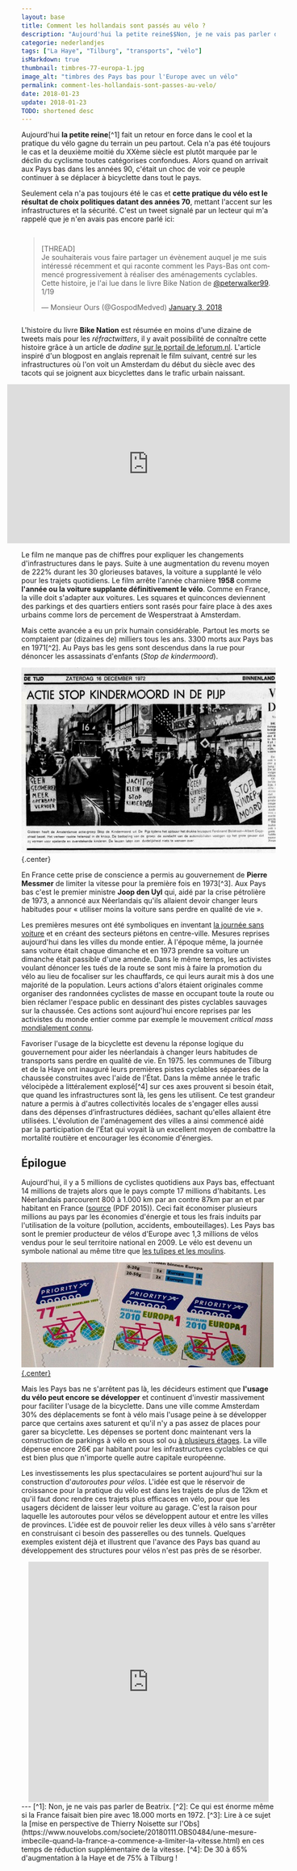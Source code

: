 ```yaml
---
layout: base
title: Comment les hollandais sont passés au vélo ?
description: "Aujourd'hui la petite reine$$Non, je ne vais pas parler de Beatrix.$$ fait un retour en force dans le cool et la pratique du vélo gagne du terrain un peu parto"
categorie: nederlandjes
tags: ["La Haye", "Tilburg", "transports", "vélo"]
isMarkdown: true
thumbnail: timbres-77-europa-1.jpg
image_alt: "timbres des Pays bas pour l'Europe avec un vélo"
permalink: comment-les-hollandais-sont-passes-au-velo/
date: 2018-01-23
update: 2018-01-23
TODO: shortened desc
---
```


Aujourd'hui **la petite reine**[^1] fait un retour en force dans le cool et la pratique du vélo gagne du terrain un peu partout. Cela n'a pas été toujours le cas et la deuxième moitié du XXème siècle est plutôt marquée par le déclin du cyclisme toutes catégorises confondues. Alors quand on arrivait aux Pays bas dans les années 90, c'était un choc de voir ce peuple continuer à se déplacer à bicyclette dans tout le pays.

Seulement cela n'a pas toujours été le cas et **cette pratique du vélo est le résultat de choix politiques datant des années 70**, mettant l'accent sur les infrastructures et la sécurité. C'est un tweet signalé par un lecteur qui m'a rappelé que je n'en avais pas encore parlé ici:

<!-- HTML -->
<div style="display: flex; align-items: center; flex-direction: column;">
<blockquote class="twitter-tweet" data-lang="en"><p lang="fr" dir="ltr">[THREAD]<br>Je souhaiterais vous faire partager un évènement auquel je me suis intéressé récemment et qui raconte comment les Pays-Bas ont commencé progressivement à réaliser des aménagements cyclables.<br>Cette histoire, je l&#39;ai lue dans le livre Bike Nation de <a href="https://twitter.com/peterwalker99?ref_src=twsrc%5Etfw">@peterwalker99</a>.<br>1/19</p>&mdash; Monsieur Ours (@GospodMedved) <a href="https://twitter.com/GospodMedved/status/948559218558324736?ref_src=twsrc%5Etfw">January 3, 2018</a></blockquote>
<script async src="https://platform.twitter.com/widgets.js" charset="utf-8"></script>
</div>
<!-- / HTML -->

L'histoire du livre **Bike Nation** est résumée en moins d'une dizaine de tweets mais pour les *réfractwitters*, il y avait possibilité de connaître cette histoire grâce à un article de *dadine* [sur le portail de leforum.nl](http://leforum.nl/index.php/report-section/39-reportages/315-lhistorique-des-pistes-cyclables-neerlandaises). L'article inspiré d'un blogpost en anglais reprenait le film suivant, centré sur les infrastructures où l'on voit un Amsterdam du début du siècle avec des tacots qui se joignent aux bicyclettes dans le trafic urbain naissant.

<!-- HTML -->
<div style="display: flex; align-items: center; flex-direction: column;">
<iframe width="560" height="315" src="https://www.youtube.com/embed/XuBdf9jYj7o" frameborder="0" allow="autoplay; encrypted-media" allowfullscreen></iframe>
</div>
<!-- / HTML -->

Le film ne manque pas de chiffres pour expliquer les changements d'infrastructures dans le pays. Suite à une augmentation du revenu moyen de 222% durant les 30 glorieuses bataves, la voiture a supplanté le vélo pour les trajets quotidiens. Le film arrête l'année charnière **1958** comme **l'année ou la voiture supplante définitivement le vélo**. Comme en France, la ville doit s'adapter aux voitures. Les squares et quinconces deviennent des parkings et des quartiers entiers sont rasés pour faire place à des axes urbains comme lors de percement de Wesperstraat à Amsterdam.

Mais cette avancée a eu un prix humain considérable. Partout les morts se comptaient par (dizaines de) milliers tous les ans. 3300 morts aux Pays bas en 1971[^2]. Au Pays bas les gens sont descendus dans la rue pour dénoncer les assassinats d'enfants (*Stop de kindermoord*).

![stop-kindermoord-pijp.jpg](stop-kindermoord-pijp.jpg){.center}

En France cette prise de conscience a permis au gouvernement de **Pierre Messmer** de limiter la vitesse pour la première fois en 1973[^3]. Aux Pays bas c'est le premier ministre **Joop den Uyl** qui, aidé par la crise pétrolière de 1973, a annoncé aux Néerlandais qu'ils allaient devoir changer leurs habitudes pour « utiliser moins la voiture sans perdre en qualité de vie ».

Les premières mesures ont été symboliques en inventant [la journée sans voiture](/pas-de-voiture-des-gros-velos) et en créant des secteurs piétons en centre-ville. Mesures reprises aujourd'hui dans les villes du monde entier. À l'époque même, la journée sans voiture était chaque dimanche et en 1973 prendre sa voiture un dimanche était passible d'une amende. Dans le même temps, les activistes voulant dénoncer les tués de la route se sont mis à faire la promotion du vélo au lieu de focaliser sur les chauffards, ce qui leurs aurait mis à dos une majorité de la population. Leurs actions d'alors étaient originales comme organiser des randonnées cyclistes de masse en occupant toute la route ou bien réclamer l'espace public en dessinant des pistes cyclables sauvages sur la chaussée. Ces actions sont aujourd'hui encore reprises par les activistes du monde entier comme par exemple le mouvement *critical mass* [mondialement connu](https://fr.wikipedia.org/wiki/Masse_critique_(mouvement_social)).

Favoriser l'usage de la bicyclette est devenu la réponse logique du gouvernement pour aider les néerlandais à changer leurs habitudes de transports sans perdre en qualité de vie. En 1975. les communes de Tilburg et de la Haye ont inauguré leurs premières pistes cyclables séparées de la chaussée construites avec l'aide de l'État. Dans la même année le trafic vélocipède a littéralement explosé[^4] sur ces axes prouvent si besoin était, que quand les infrastructures sont là, les gens les utilisent. Ce test grandeur nature a permis à d'autres collectivités locales de s'engager elles aussi dans des dépenses d’infrastructures dédiées, sachant qu'elles allaient être utilisées. L'évolution de l'aménagement des villes a ainsi commencé aidé par la participation de l'État qui voyait là un excellent moyen de combattre la mortalité routière et encourager les économie d'énergies.

## Épilogue
Aujourd'hui, il y a 5 millions de cyclistes quotidiens aux Pays bas, effectuant 14 millions de trajets alors que le pays compte 17 millions d'habitants. Les Néerlandais parcourent 800 à 1.000 km par an contre 87km par an et par habitant en France ([source](http://poussepoussepace.fr/wp-content/uploads/2015/05/Economie_du_velo_F.pdf) (PDF 2015)). Ceci fait économiser plusieurs millions au pays par les économies d'énergie et tous les frais induits par l'utilisation de la voiture (pollution, accidents, embouteillages). Les Pays bas sont le premier producteur de vélos d'Europe avec 1,3 millions de vélos vendus pour le seul territoire national en 2009. Le vélo est devenu un symbole national au même titre que [les tulipes et les moulins](/pays-des-velos-moulins-tulipes).

[![timbres des Pays bas pour l'Europe avec un vélo](timbres-77-europa-1.jpg){.center}](/timbres-nouvelle-numerotation)

Mais les Pays bas ne s'arrêtent pas là, les décideurs estiment que **l'usage du vélo peut encore se développer** et continuent d'investir massivement pour faciliter l'usage de la bicyclette. Dans une ville comme Amsterdam 30% des déplacements se font à vélo mais l'usage peine à se développer parce que certains axes saturent et qu'il n'y a pas assez de places pour garer sa bicyclette. Les dépenses se portent donc maintenant vers la construction de parkings à vélo en sous sol ou [à plusieurs étages](/une-heure-sans-velo). La ville dépense encore 26€ par habitant pour les infrastructures cyclables ce qui est bien plus que n'importe quelle autre capitale européenne.

Les investissements les plus spectaculaires se portent aujourd'hui sur la construction d'*autoroutes pour vélos*. L'idée est que le réservoir de croissance pour la pratique du vélo est dans les trajets de plus de 12km et qu'il faut donc rendre ces trajets plus efficaces en vélo, pour que les usagers décident de laisser leur voiture au garage. C'est la raison pour laquelle les autoroutes pour vélos se développent autour et entre les villes de provinces. L'idée est de pouvoir relier les deux villes à vélo sans s'arrêter en construisant ci besoin des passerelles ou des tunnels. Quelques exemples existent déjà et illustrent que l'avance des Pays bas quand au développement des structures pour vélos n'est pas près de se résorber.

<!-- HTML -->
<div style="display: flex; align-items: center; flex-direction: column;">
<iframe src="https://www.facebook.com/plugins/video.php?href=https%3A%2F%2Fwww.facebook.com%2Fweffrancais%2Fvideos%2F1577103105676161%2F&show_text=0&width=476" width="476" height="476" style="border:none;overflow:hidden" scrolling="no" frameborder="0" allowTransparency="true" allowFullScreen="true"></iframe>
</div>
<!-- / HTML -->
---
[^1]: Non, je ne vais pas parler de Beatrix.
[^2]: Ce qui est énorme même si la France faisait bien pire avec 18.000 morts en 1972.
[^3]: Lire à ce sujet la [mise en perspective de Thierry Noisette sur l'Obs](https://www.nouvelobs.com/societe/20180111.OBS0484/une-mesure-imbecile-quand-la-france-a-commence-a-limiter-la-vitesse.html) en ces temps de réduction supplémentaire de la vitesse.
[^4]: De 30 à 65% d'augmentation à la Haye et de 75% à Tilburg !
<!-- post notes:
http://www.aviewfromthecyclepath.com/2011/10/how-dutch-got-their-cycling.html 
http://www.bbc.com/news/magazine-23587916 
https://nl.ambafrance.org/Presse-neerlandaise-du-mardi-26,11671
--->

